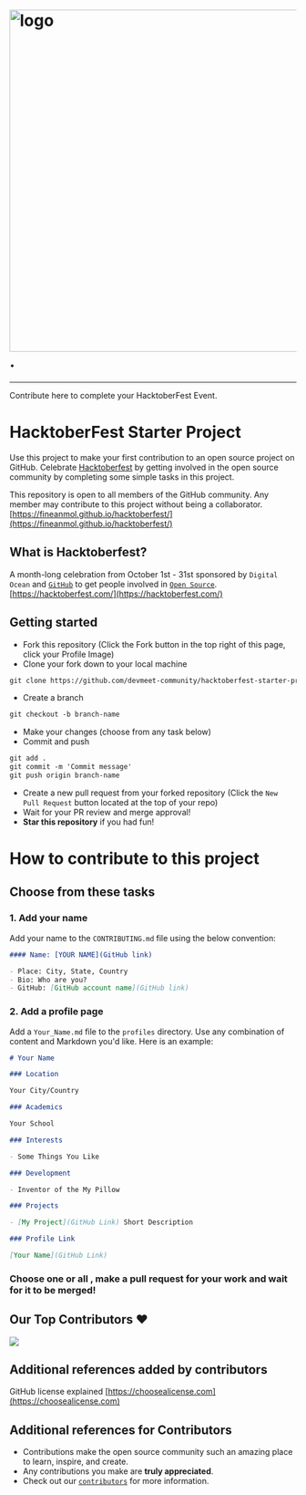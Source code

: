 # <img width="600"  alt="logo" src="https://hacktoberfest.com/_next/static/media/logo-hacktoberfest--horizontal.ebc5fdc8.svg"> .




-----------------------------------------------------------------------------------------------------------------------------------------------------------

Contribute here to complete your HacktoberFest Event. 

# HacktoberFest Starter Project 

Use this project to make your first contribution to an open source project on GitHub.
Celebrate [Hacktoberfest](https://hacktoberfest.com/) by getting involved in the open source community by completing some simple tasks in this project.

This repository is open to all members of the GitHub community. Any member may contribute to this project without being a collaborator.
[https://fineanmol.github.io/hacktoberfest/](https://fineanmol.github.io/hacktoberfest/)

## What is Hacktoberfest?

A month-long celebration from October 1st - 31st sponsored by `Digital Ocean` and [`GitHub`](https://dev.to/this-is-learning/hacktoberfest-2022-is-almost-there-get-ready-4ifb) to get people involved in [`Open Source`](https://github.com/open-source). 
[https://hacktoberfest.com/](https://hacktoberfest.com/)


## Getting started

- Fork this repository (Click the Fork button in the top right of this page, click your Profile Image)
- Clone your fork down to your local machine

```markdown
git clone https://github.com/devmeet-community/hacktoberfest-starter-project.git
```

- Create a branch

```markdown
git checkout -b branch-name
```

- Make your changes (choose from any task below)
- Commit and push

```markdown
git add .
git commit -m 'Commit message'
git push origin branch-name
```

- Create a new pull request from your forked repository (Click the `New Pull Request` button located at the top of your repo)
- Wait for your PR review and merge approval!
- **Star this repository** if you had fun!

# How to contribute to this project

## Choose from these tasks

### 1. Add your name

Add your name to the `CONTRIBUTING.md` file using the below convention:

```markdown
#### Name: [YOUR NAME](GitHub link)

- Place: City, State, Country
- Bio: Who are you?
- GitHub: [GitHub account name](GitHub link)
```

### 2. Add a profile page

Add a `Your_Name.md` file to the `profiles` directory. Use any combination of content and Markdown you'd like. Here is an example:

```markdown
# Your Name

### Location

Your City/Country

### Academics

Your School

### Interests

- Some Things You Like

### Development

- Inventor of the My Pillow

### Projects

- [My Project](GitHub Link) Short Description

### Profile Link

[Your Name](GitHub Link)
```



### Choose one or all , make a pull request for your work and wait for it to be merged!

## Our Top Contributors ♥️

<a href="https://github.com/devmeet-community/hacktoberfest-starter-project/graphs/contributors">
  <img src="https://contrib.rocks/image?repo=devmeet-community/hacktoberfest-starter-project" />
</a>

## Additional references added by contributors

GitHub license explained [https://choosealicense.com](https://choosealicense.com)

## Additional references for Contributors
- Contributions make the open source community such an amazing place to learn, inspire, and create.
- Any contributions you make are **truly appreciated**.
- Check out our [`contributors`](./CONTRIBUTING.md) for more information.
